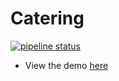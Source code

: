 # Catering
[![pipeline status](https://robby.sneakystuff.net/root/flask-project-heroku/badges/master/pipeline.svg)](https://robby.sneakystuff.net/root/flask-project-heroku/-/commits/master)
- View the demo [here](https://flask.sneakystuff.net)
